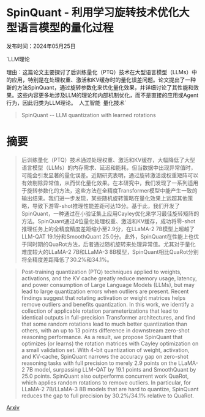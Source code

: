 # SpinQuant - 利用学习旋转技术优化大型语言模型的量化过程

发布时间：2024年05月25日

`LLM理论

理由：这篇论文主要探讨了后训练量化（PTQ）技术在大型语言模型（LLMs）中的应用，特别是在处理权重、激活和KV缓存时的量化误差问题。论文提出了一种新的方法SpinQuant，通过旋转参数化来优化量化效果，并详细讨论了其性能和效果。这些内容更多地涉及LLM的理论和内部机制优化，而不是直接的应用或Agent行为，因此归类为LLM理论。` `人工智能` `量化技术`

> SpinQuant -- LLM quantization with learned rotations

# 摘要

> 后训练量化（PTQ）技术通过处理权重、激活和KV缓存，大幅降低了大型语言模型（LLMs）的内存需求、延迟和能耗，但当数据中出现异常值时，可能会引发显著的量化误差。近期研究表明，通过旋转激活或权重矩阵可以有效剔除异常值，从而优化量化效果。在本研究中，我们发现了一系列适用于旋转参数化的方法，这些方法在全精度Transformer模型中能产生一致的输出结果。我们进一步发现，某些随机旋转策略在量化效果上远超其他策略，导致下游零-shot推理性能差距可达13分。基于此，我们开发了SpinQuant，一种通过在小验证集上应用Cayley优化来学习最佳旋转矩阵的方法。SpinQuant通过4位量化处理权重、激活和KV缓存，成功将零-shot推理任务上的全精度精度差距缩小至2.9分，在LLaMA-2 7B模型上超越了LLM-QAT 19.1分和SmoothQuant 25.0分。此外，SpinQuant在性能上也优于同时期的QuaRot方法，后者通过随机旋转来处理异常值。尤其对于量化难度较大的LLaMA-2 7B和LLaMA-3 8B模型，SpinQuant相比QuaRot分别将全精度差距降低了30.2%和34.1%。

> Post-training quantization (PTQ) techniques applied to weights, activations, and the KV cache greatly reduce memory usage, latency, and power consumption of Large Language Models (LLMs), but may lead to large quantization errors when outliers are present. Recent findings suggest that rotating activation or weight matrices helps remove outliers and benefits quantization. In this work, we identify a collection of applicable rotation parameterizations that lead to identical outputs in full-precision Transformer architectures, and find that some random rotations lead to much better quantization than others, with an up to 13 points difference in downstream zero-shot reasoning performance. As a result, we propose SpinQuant that optimizes (or learns) the rotation matrices with Cayley optimization on a small validation set. With 4-bit quantization of weight, activation, and KV-cache, SpinQuant narrows the accuracy gap on zero-shot reasoning tasks with full precision to merely 2.9 points on the LLaMA-2 7B model, surpassing LLM-QAT by 19.1 points and SmoothQuant by 25.0 points. SpinQuant also outperforms concurrent work QuaRot, which applies random rotations to remove outliers. In particular, for LLaMA-2 7B/LLaMA-3 8B models that are hard to quantize, SpinQuant reduces the gap to full precision by 30.2%/34.1% relative to QuaRot.

[Arxiv](https://arxiv.org/abs/2405.16406)